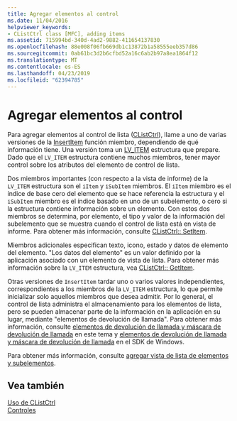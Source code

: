 ```yaml
---
title: Agregar elementos al control
ms.date: 11/04/2016
helpviewer_keywords:
- CListCtrl class [MFC], adding items
ms.assetid: 715994bd-340d-4ad2-9882-411654137830
ms.openlocfilehash: 88e008f06fb669db1c13872b1a58555eeb357d86
ms.sourcegitcommit: 0ab61bc3d2b6cfbd52a16c6ab2b97a8ea1864f12
ms.translationtype: MT
ms.contentlocale: es-ES
ms.lasthandoff: 04/23/2019
ms.locfileid: "62394785"
---
```

# <a name="adding-items-to-the-control"></a>Agregar elementos al control

Para agregar elementos al control de lista ([CListCtrl](../mfc/reference/clistctrl-class.md)), llame a uno de varias versiones de la [InsertItem](../mfc/reference/clistctrl-class.md#insertitem) función miembro, dependiendo de qué información tiene. Una versión toma un [LV_ITEM](/windows/desktop/api/commctrl/ns-commctrl-taglvitema) estructura que prepare. Dado que el `LV_ITEM` estructura contiene muchos miembros, tener mayor control sobre los atributos del elemento de control de lista.

Dos miembros importantes (con respecto a la vista de informe) de la `LV_ITEM` estructura son el `iItem` y `iSubItem` miembros. El `iItem` miembro es el índice de base cero del elemento que se hace referencia la estructura y el `iSubItem` miembro es el índice basado en uno de un subelemento, o cero si la estructura contiene información sobre un elemento. Con estos dos miembros se determina, por elemento, el tipo y valor de la información del subelemento que se muestra cuando el control de lista está en vista de informe. Para obtener más información, consulte [CListCtrl:: SetItem](../mfc/reference/clistctrl-class.md#setitem).

Miembros adicionales especifican texto, icono, estado y datos de elemento del elemento. "Los datos del elemento" es un valor definido por la aplicación asociado con un elemento de vista de lista. Para obtener más información sobre la `LV_ITEM` estructura, vea [CListCtrl:: GetItem](../mfc/reference/clistctrl-class.md#getitem).

Otras versiones de `InsertItem` tardar uno o varios valores independientes, correspondientes a los miembros de la `LV_ITEM` estructura, lo que permite inicializar solo aquellos miembros que desea admitir. Por lo general, el control de lista administra el almacenamiento para los elementos de lista, pero se pueden almacenar parte de la información en la aplicación en su lugar, mediante "elementos de devolución de llamada". Para obtener más información, consulte [elementos de devolución de llamada y máscara de devolución de llamada](../mfc/callback-items-and-the-callback-mask.md) en este tema y [elementos de devolución de llamada y máscara de devolución de llamada](/windows/desktop/Controls/using-list-view-controls) en el SDK de Windows.

Para obtener más información, consulte [agregar vista de lista de elementos y subelementos](/windows/desktop/Controls/using-list-view-controls).

## <a name="see-also"></a>Vea también

[Uso de CListCtrl](../mfc/using-clistctrl.md)<br/>
[Controles](../mfc/controls-mfc.md)
